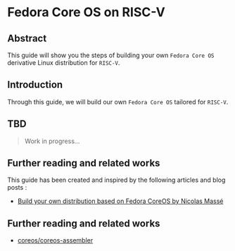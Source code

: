# Fedora Core OS on RISC-V

## Abstract

This guide will show you the steps of building your own `Fedora Core OS` derivative Linux distribution for `RISC-V`.

## Introduction

Through this guide, we will build our own `Fedora Core OS` tailored for `RISC-V`.

## TBD

> Work in progress...

## Further reading and related works

This guide has been created and inspired by the following articles and blog posts :

 * [Build your own distribution based on Fedora CoreOS by Nicolas Massé](https://www.itix.fr/fr/blog/build-your-own-distribution-on-fedora-coreos/)


## Further reading and related works
 * [coreos/coreos-assembler](https://github.com/coreos/coreos-assembler)
 